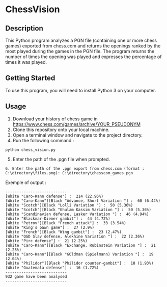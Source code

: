 # ChessVision

## Description
This Python program analyzes a PGN file (containing one or more chess games) exported from chess.com and returns the openings ranked by the most played during the games in the PGN file. The program returns the number of times the opening was played and expresses the percentage of times it was played.

## Getting Started
To use this program, you will need to install Python 3 on your computer.

## Usage
1. Download your history of chess game in https://www.chess.com/games/archive/YOUR_PSEUDONYM
2. Clone this repository onto your local machine.
3. Open a terminal window and navigate to the project directory.
4. Run the following command :
```
python chess_vision.py
```

5. Enter the path of the .pgn file when prompted.
```
6. Enter the path of the .pgn export from chess.com (format : C:\directory\files.png): C:\directory\chesscom_games.pgn
```
Exemple of output : 
```
---------------------------
[White "Caro-Kann defense"] :  214 (22.96%)
[White "Caro-Kann"][Black "Advance, Short Variation "] :  60 (6.44%)
[White "Scotch"][Black "Lolli Variation "] :  50 (5.36%)
[White "Scotch"][Black "Ghulam Kassim Variation "] :  50 (5.36%)
[White "Scandinavian defense, Lasker Variation "] :  46 (4.94%)
[White "Blackmar-Diemer gambit"] :  44 (4.72%)
[White "Petrov"][Black "French attack"] :  33 (3.54%)
[White "King's pawn game"] :  27 (2.9%)
[White "French"][Black "Wing gambit"] :  23 (2.47%)
[White "QGD Slav defense, Alekhine Variation "] :  22 (2.36%)
[White "Pirc defense"] :  21 (2.25%) 
[White "Caro-Kann"][Black "Exchange, Rubinstein Variation "] :  21 (2.25%)
[White "Caro-Kann"][Black "GOldman (Spielmann) Variation "] :  19 (2.04%)
[White "Philidor"][Black "Philidor counter-gambit"] :  18 (1.93%)
[White "Guatemala defense"] :  16 (1.72%)
---------------------------
932 game have been analysed
---------------------------
```
